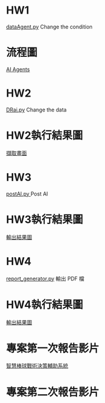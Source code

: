 # HW1 
[dataAgent.py](https://github.com/Morris-Wu/Data/blob/main/dataAgent.py)  Change the condition

# 流程圖
[AI Agents](https://github.com/user-attachments/assets/e48d9a12-e32a-4ec7-991b-388754b2b182)

# HW2
[DRai.py](https://github.com/Morris-Wu/Data/blob/main/DRai.py)  Change the data

# HW2執行結果圖
[擷取畫面](https://github.com/user-attachments/assets/2f661146-59a8-4642-a446-25ca8896e7d5)

# HW3
 [postAI.py ](https://github.com/Morris-Wu/Data/blob/main/postAI.py)  Post AI
 
# HW3執行結果圖
[輸出結果圖](https://github.com/user-attachments/assets/e091ad1f-1a37-4097-bc69-a66194e331d6)

# HW4
[report_generator.py](https://github.com/Morris-Wu/Data/blob/Automatic-generation-system-for-CPBL-player-reports/report_generator.py) 輸出 PDF 檔

# HW4執行結果圖
[輸出結果圖](https://github.com/user-attachments/assets/073b2bee-9e9a-4976-bb37-5bbe8a3f1528)


# 專案第一次報告影片

[智慧棒球戰術決策輔助系統](https://youtu.be/kXV-F5wvN18)

# 專案第二次報告影片

